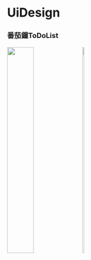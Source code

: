 # UiDesign
### 番茄鐘ToDoList

<img src="https://tw-blackbear.github.io/UiDesign/TOMO-番茄鐘2.jpg" width="35%" height="35%"></img><img src="https://tw-blackbear.github.io/UiDesign/TOMO2.jpg" width="5%" height="35%"></img>
